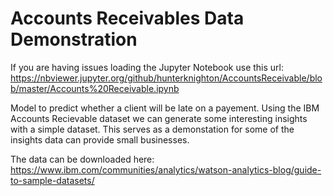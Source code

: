 # Accounts Receivables Data Demonstration
If you are having issues loading the Jupyter Notebook use this url: https://nbviewer.jupyter.org/github/hunterknighton/AccountsReceivable/blob/master/Accounts%20Receivable.ipynb

Model to predict whether a client will be late on a payement.
Using the IBM Accounts Recievable dataset we can generate some interesting insights with a simple dataset.
This serves as a demonstation for some of the insights data can provide small businesses.



The data can be downloaded here: https://www.ibm.com/communities/analytics/watson-analytics-blog/guide-to-sample-datasets/
